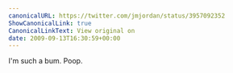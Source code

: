 ```yaml
---
canonicalURL: https://twitter.com/jmjordan/status/3957092352
ShowCanonicalLink: true
CanonicalLinkText: View original on
date: 2009-09-13T16:30:59+00:00
---
```

I'm such a bum. Poop.